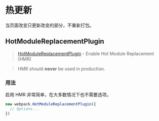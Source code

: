 # 热更新

当页面改变只更新改变的部分，不重新打包。

## HotModuleReplacementPlugin

> [HotModuleReplacementPlugin](https://webpack.js.org/plugins/hot-module-replacement-plugin) - Enable Hot Module Replacement (HMR)

> HMR should **never** be used in production.

### 用法

启用 HMR 非常简单，在大多数情况下也不需要选项。

```js
new webpack.HotModuleReplacementPlugin({
  // Options...
})
```
